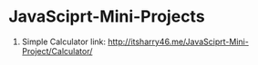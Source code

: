 # JavaSciprt-Mini-Projects

1. Simple Calculator
link: http://itsharry46.me/JavaSciprt-Mini-Project/Calculator/
